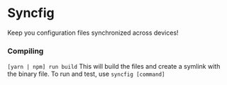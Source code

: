 # Syncfig

Keep you configuration files synchronized across devices!


### Compiling
```[yarn | npm] run build```
This will build the files and create a symlink with the binary file. To run and test, use `syncfig [command]`
